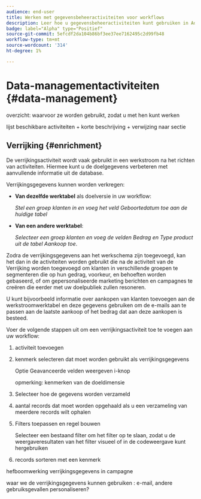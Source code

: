```yaml
---
audience: end-user
title: Werken met gegevensbeheeractiviteiten voor workflows
description: Leer hoe u gegevensbeheeractiviteiten kunt gebruiken in Adobe Campaign Web-workflows
badge: label="Alpha" type="Positief"
source-git-commit: 5efcdf2da104b86bf3ee37ee7162495c2d99fb48
workflow-type: tm+mt
source-wordcount: '314'
ht-degree: 1%

---
```


# Data-managementactiviteiten {#data-management}

overzicht: waarvoor ze worden gebruikt, zodat u met hen kunt werken

lijst beschikbare activiteiten + korte beschrijving + verwijzing naar sectie

## Verrijking {#enrichment}

De verrijkingsactiviteit wordt vaak gebruikt in een werkstroom na het richten van activiteiten. Hiermee kunt u de doelgegevens verbeteren met aanvullende informatie uit de database.

Verrijkingsgegevens kunnen worden verkregen:

* **Van dezelfde werktabel** als doelversie in uw workflow:

   *Stel een groep klanten in en voeg het veld Geboortedatum toe aan de huidige tabel*

* **Van een andere werktabel**:

   *Selecteer een groep klanten en voeg de velden Bedrag en Type product uit de tabel Aankoop toe*.

Zodra de verrijkingsgegevens aan het werkschema zijn toegevoegd, kan het dan in de activiteiten worden gebruikt die na de activiteit van de Verrijking worden toegevoegd om klanten in verschillende groepen te segmenteren die op hun gedrag, voorkeur, en behoeften worden gebaseerd, of om gepersonaliseerde marketing berichten en campagnes te creëren die eerder met uw doelpubliek zullen resoneren.

U kunt bijvoorbeeld informatie over aankopen van klanten toevoegen aan de werkstroomwerktabel en deze gegevens gebruiken om de e-mails aan te passen aan de laatste aankoop of het bedrag dat aan deze aankopen is besteed.

Voer de volgende stappen uit om een verrijkingsactiviteit toe te voegen aan uw workflow:

1. activiteit toevoegen
1. kenmerk selecteren dat moet worden gebruikt als verrijkingsgegevens

   Optie Geavanceerde velden weergeven i-knop

   opmerking: kenmerken van de doeldimensie

1. Selecteer hoe de gegevens worden verzameld
1. aantal records dat moet worden opgehaald als u een verzameling van meerdere records wilt ophalen
1. Filters toepassen en regel bouwen

   Selecteer een bestaand filter om het filter op te slaan, zodat u de weergaveresultaten van het filter visueel of in de codeweergave kunt hergebruiken

1. records sorteren met een kenmerk

hefboomwerking verrijkingsgegevens in campagne

waar we de verrijkingsgegevens kunnen gebruiken : e-mail, andere gebruiksgevallen personaliseren?
